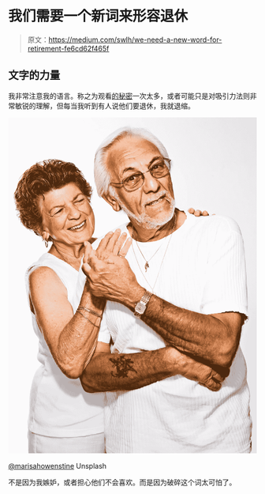 # 我们需要一个新词来形容退休

> 原文：<https://medium.com/swlh/we-need-a-new-word-for-retirement-fe6cd62f465f>

## 文字的力量

我非常注意我的语言。称之为观看[的秘密](https://www.youtube.com/watch?v=f3isjlvccc0)一次太多，或者可能只是对吸引力法则非常敏锐的理解，但每当我听到有人说他们要退休，我就退缩。

![](img/b73e8c9aca36c10364397fa6b33a5303.png)

[@marisahowenstine](https://unsplash.com/@marisahowenstine) Unsplash

不是因为我嫉妒，或者担心他们不会喜欢。而是因为破碎这个词太可怕了。